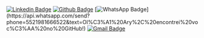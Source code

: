 

[![Linkedin Badge](https://img.shields.io/badge/-Linkedin-blue?style=flat-square&labelColor=blue&logo=Linkedin&logoColor=white&link=https://www.linkedin.com/in/iam4ry/)](https://www.linkedin.com/in/iam4ry/) 
[![Github Badge](https://img.shields.io/badge/-Github-black?style=flat-square&labelColor=black&logo=Github&logoColor=white&link=https://github.com/arydsr)](https://github.com/arydsr)
[![WhatsApp Badge](https://img.shields.io/badge/-WhatsApp-green?style=flat-square&labelColor=green&logo=whatsapp&logoColor=white&link=https://api.whatsapp.com/send?phone=5521981666522&text=Ol%C3%A1%20Ary%2C%20encontrei%20voc%C3%AA%20no%20GitHub!)](https://api.whatsapp.com/send?phone=5521981666522&text=Ol%C3%A1%20Ary%2C%20encontrei%20voc%C3%AA%20no%20GitHub!)
[![Gmail Badge](https://img.shields.io/badge/-Gmail-c14438?style=flat-square&logo=Gmail&logoColor=white&link=mailto:souoary@gmail.com)](mailto:souoary@gmail.com)
